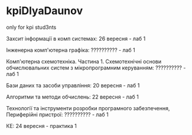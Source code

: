 # kpiDlyaDaunov
only for kpi stud3nts

Захсит інформації в комп системах:
26 вересня - лаб 1

Інженерна комп'ютерна графіка:
?????????? - лаб 1

Комп'ютерна схемотехніка. Частина 1. Схемотехнічні основи обчислювальних систем з мікропрограмним керуванням:
?????????? - лаб 1

Бази даних та засоби управління:
20 вересня - лаб 1

Алгоритми та методи обчислень:
22 вересня - лаб 1 

Технології та інструменти розробки програмного забезпечення, Периферійні пристрої:
?????????? - лаб 1

КЕ:
24 вересня - практика 1
